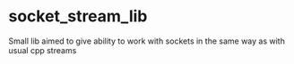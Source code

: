 # socket_stream_lib
Small lib aimed to give ability to work with sockets in the same way as with usual cpp streams
